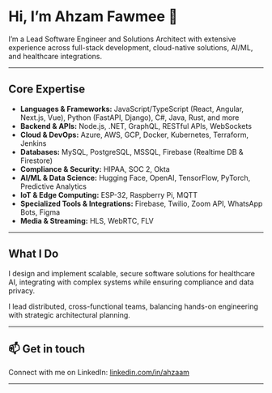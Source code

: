 # Hi, I’m Ahzam Fawmee 👋

I’m a Lead Software Engineer and Solutions Architect with extensive experience across full-stack development, cloud-native solutions, AI/ML, and healthcare integrations.

---

## Core Expertise

- **Languages & Frameworks:** JavaScript/TypeScript (React, Angular, Next.js, Vue), Python (FastAPI, Django), C#, Java, Rust, and more  
- **Backend & APIs:** Node.js, .NET, GraphQL, RESTful APIs, WebSockets  
- **Cloud & DevOps:** Azure, AWS, GCP, Docker, Kubernetes, Terraform, Jenkins  
- **Databases:** MySQL, PostgreSQL, MSSQL, Firebase (Realtime DB & Firestore)  
- **Compliance & Security:** HIPAA, SOC 2, Okta  
- **AI/ML & Data Science:** Hugging Face, OpenAI, TensorFlow, PyTorch, Predictive Analytics  
- **IoT & Edge Computing:** ESP-32, Raspberry Pi, MQTT  
- **Specialized Tools & Integrations:** Firebase, Twilio, Zoom API, WhatsApp Bots, Figma  
- **Media & Streaming:** HLS, WebRTC, FLV  

---

## What I Do

I design and implement scalable, secure software solutions for healthcare AI, integrating with complex systems while ensuring compliance and data privacy.

I lead distributed, cross-functional teams, balancing hands-on engineering with strategic architectural planning.

---

## 📫 Get in touch

Connect with me on LinkedIn: [linkedin.com/in/ahzaam](https://www.linkedin.com/in/ahzaam/)

---

